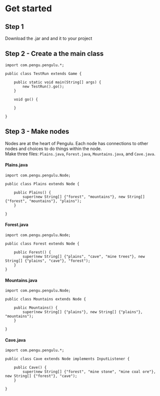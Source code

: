 # Get started
## Step 1
Download the .jar and and it to your project
## Step 2 - Create a the main class
```
import com.pengu.pengulu.*;

public class TestRun extends Game {
	
	public static void main(String[] args) {
		new TestRun().go();
	}
	
	void go() {
		
	}
	
}
```
## Step 3 - Make nodes
Nodes are at the heart of Pengulu. Each node has connections to other nodes and choices to do things within the node.<br>
Make three files: `Plains.java`, `Forest.java`, `Mountains.java`, and `Cave.java`.
#### Plains.java
```
import com.pengu.pengulu.Node;

public class Plains extends Node {

	public Plains() {
		super(new String[] {"forest", "mountains"}, new String[] {"forest", "mountains"}, "plains");
	}

}

```
#### Forest.java
```
import com.pengu.pengulu.Node;

public class Forest extends Node {
	
	public Forest() {
		super(new String[] {"plains", "cave", "mine trees"}, new String[] {"plains", "cave"}, "forest");
	}
}

```
#### Mountains.java
```
import com.pengu.pengulu.Node;

public class Mountains extends Node {

	public Mountains() {
		super(new String[] {"plains"}, new String[] {"plains"}, "mountains");
	}

}
```
#### Cave.java
```
import com.pengu.pengulu.*;

public class Cave extends Node implements InputListener {
	
	public Cave() {
		super(new String[] {"forest", "mine stone", "mine coal ore"}, new String[] {"forest"}, "cave");
	}
	
}

```
